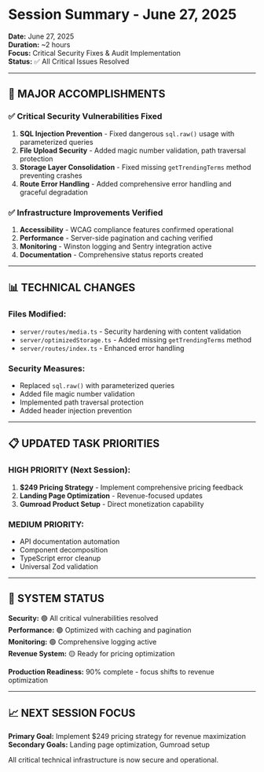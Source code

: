 # Session Summary - June 27, 2025

**Date:** June 27, 2025  
**Duration:** ~2 hours  
**Focus:** Critical Security Fixes & Audit Implementation  
**Status:** ✅ All Critical Issues Resolved  

---

## 🚀 **MAJOR ACCOMPLISHMENTS**

### ✅ **Critical Security Vulnerabilities Fixed**
1. **SQL Injection Prevention** - Fixed dangerous `sql.raw()` usage with parameterized queries
2. **File Upload Security** - Added magic number validation, path traversal protection
3. **Storage Layer Consolidation** - Fixed missing `getTrendingTerms` method preventing crashes
4. **Route Error Handling** - Added comprehensive error handling and graceful degradation

### ✅ **Infrastructure Improvements Verified**
1. **Accessibility** - WCAG compliance features confirmed operational
2. **Performance** - Server-side pagination and caching verified
3. **Monitoring** - Winston logging and Sentry integration active
4. **Documentation** - Comprehensive status reports created

---

## 📊 **TECHNICAL CHANGES**

### **Files Modified:**
- `server/routes/media.ts` - Security hardening with content validation
- `server/optimizedStorage.ts` - Added missing `getTrendingTerms` method
- `server/routes/index.ts` - Enhanced error handling

### **Security Measures:**
- Replaced `sql.raw()` with parameterized queries
- Added file magic number validation
- Implemented path traversal protection
- Added header injection prevention

---

## 📋 **UPDATED TASK PRIORITIES**

### **HIGH PRIORITY (Next Session):**
1. **$249 Pricing Strategy** - Implement comprehensive pricing feedback
2. **Landing Page Optimization** - Revenue-focused updates
3. **Gumroad Product Setup** - Direct monetization capability

### **MEDIUM PRIORITY:**
- API documentation automation
- Component decomposition
- TypeScript error cleanup
- Universal Zod validation

---

## 🎯 **SYSTEM STATUS**

**Security:** 🟢 All critical vulnerabilities resolved  
**Performance:** 🟢 Optimized with caching and pagination  
**Monitoring:** 🟢 Comprehensive logging active  
**Revenue System:** 🟡 Ready for pricing optimization  

**Production Readiness:** 90% complete - focus shifts to revenue optimization

---

## 📈 **NEXT SESSION FOCUS**

**Primary Goal:** Implement $249 pricing strategy for revenue maximization  
**Secondary Goals:** Landing page optimization, Gumroad setup  

All critical technical infrastructure is now secure and operational.